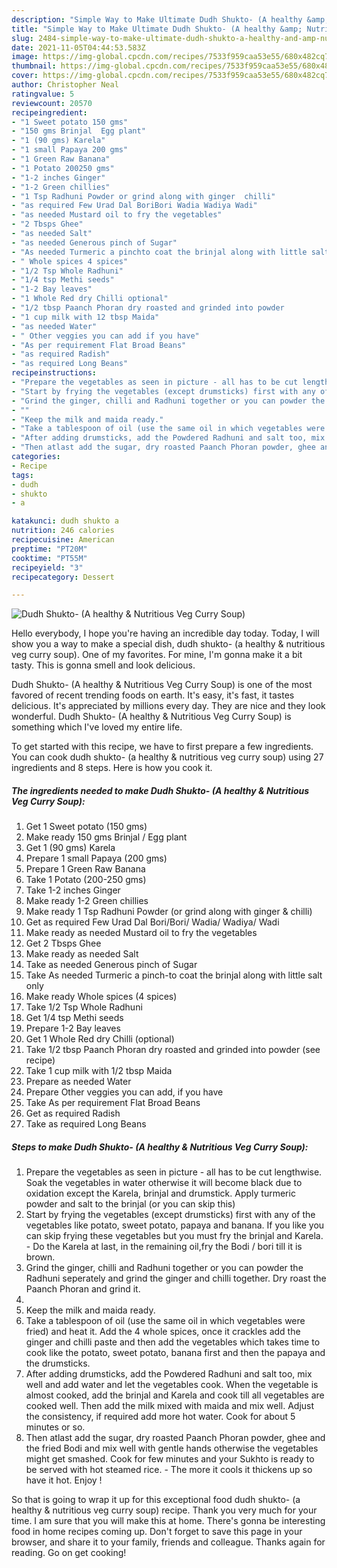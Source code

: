 ```yaml
---
description: "Simple Way to Make Ultimate Dudh Shukto- (A healthy &amp; Nutritious Veg Curry Soup)"
title: "Simple Way to Make Ultimate Dudh Shukto- (A healthy &amp; Nutritious Veg Curry Soup)"
slug: 2484-simple-way-to-make-ultimate-dudh-shukto-a-healthy-and-amp-nutritious-veg-curry-soup
date: 2021-11-05T04:44:53.583Z
image: https://img-global.cpcdn.com/recipes/7533f959caa53e55/680x482cq70/dudh-shukto-a-healthy-nutritious-veg-curry-soup-recipe-main-photo.jpg
thumbnail: https://img-global.cpcdn.com/recipes/7533f959caa53e55/680x482cq70/dudh-shukto-a-healthy-nutritious-veg-curry-soup-recipe-main-photo.jpg
cover: https://img-global.cpcdn.com/recipes/7533f959caa53e55/680x482cq70/dudh-shukto-a-healthy-nutritious-veg-curry-soup-recipe-main-photo.jpg
author: Christopher Neal
ratingvalue: 5
reviewcount: 20570
recipeingredient:
- "1 Sweet potato 150 gms"
- "150 gms Brinjal  Egg plant"
- "1 (90 gms) Karela"
- "1 small Papaya 200 gms"
- "1 Green Raw Banana"
- "1 Potato 200250 gms"
- "1-2 inches Ginger"
- "1-2 Green chillies"
- "1 Tsp Radhuni Powder or grind along with ginger  chilli"
- "as required Few Urad Dal BoriBori Wadia Wadiya Wadi"
- "as needed Mustard oil to fry the vegetables"
- "2 Tbsps Ghee"
- "as needed Salt"
- "as needed Generous pinch of Sugar"
- "As needed Turmeric a pinchto coat the brinjal along with little salt only"
- " Whole spices 4 spices"
- "1/2 Tsp Whole Radhuni"
- "1/4 tsp Methi seeds"
- "1-2 Bay leaves"
- "1 Whole Red dry Chilli optional"
- "1/2 tbsp Paanch Phoran dry roasted and grinded into powder           see recipe"
- "1 cup milk with 12 tbsp Maida"
- "as needed Water"
- " Other veggies you can add if you have"
- "As per requirement Flat Broad Beans"
- "as required Radish"
- "as required Long Beans"
recipeinstructions:
- "Prepare the vegetables as seen in picture - all has to be cut lengthwise. Soak the vegetables in water otherwise it will become black due to oxidation except the Karela, brinjal and drumstick. Apply turmeric powder and salt to the brinjal (or you can skip this)"
- "Start by frying the vegetables (except drumsticks) first with any of the vegetables like potato, sweet potato, papaya and banana. If you like you can skip frying these vegetables but you must fry the brinjal and Karela. Do the Karela at last, in the remaining oil,fry the Bodi / bori till it is brown."
- "Grind the ginger, chilli and Radhuni together or you can powder the Radhuni seperately and grind the ginger and chilli together. Dry roast the Paanch Phoran and grind it."
- ""
- "Keep the milk and maida ready."
- "Take a tablespoon of oil (use the same oil in which vegetables were fried) and heat it. Add the 4 whole spices, once it crackles add the ginger and chilli paste and then add the vegetables which takes time to cook like the potato, sweet potato, banana first and then the papaya and the drumsticks."
- "After adding drumsticks, add the Powdered Radhuni and salt too, mix well and add water and let the vegetables cook. When the vegetable is almost cooked, add the brinjal and Karela and cook till all vegetables are cooked well. Then add the milk mixed with maida and mix well. Adjust the consistency, if required add more hot water. Cook for about 5 minutes or so."
- "Then atlast add the sugar, dry roasted Paanch Phoran powder, ghee and the fried Bodi and mix well with gentle hands otherwise the vegetables might get smashed. Cook for few minutes and your Sukhto is ready to be served with hot steamed rice.  The more it cools it thickens up so have it hot. Enjoy !"
categories:
- Recipe
tags:
- dudh
- shukto
- a

katakunci: dudh shukto a 
nutrition: 246 calories
recipecuisine: American
preptime: "PT20M"
cooktime: "PT55M"
recipeyield: "3"
recipecategory: Dessert

---
```



![Dudh Shukto- (A healthy & Nutritious Veg Curry Soup)](https://img-global.cpcdn.com/recipes/7533f959caa53e55/680x482cq70/dudh-shukto-a-healthy-nutritious-veg-curry-soup-recipe-main-photo.jpg)

Hello everybody, I hope you're having an incredible day today. Today, I will show you a way to make a special dish, dudh shukto- (a healthy & nutritious veg curry soup). One of my favorites. For mine, I'm gonna make it a bit tasty. This is gonna smell and look delicious.

Dudh Shukto- (A healthy & Nutritious Veg Curry Soup) is one of the most favored of recent trending foods on earth. It's easy, it's fast, it tastes delicious. It's appreciated by millions every day. They are nice and they look wonderful. Dudh Shukto- (A healthy & Nutritious Veg Curry Soup) is something which I've loved my entire life.




To get started with this recipe, we have to first prepare a few ingredients. You can cook dudh shukto- (a healthy & nutritious veg curry soup) using 27 ingredients and 8 steps. Here is how you cook it.

<!--inarticleads1-->

##### The ingredients needed to make Dudh Shukto- (A healthy & Nutritious Veg Curry Soup):

1. Get 1 Sweet potato (150 gms)
1. Make ready 150 gms Brinjal / Egg plant
1. Get 1 (90 gms) Karela
1. Prepare 1 small Papaya (200 gms)
1. Prepare 1 Green Raw Banana
1. Take 1 Potato (200-250 gms)
1. Take 1-2 inches Ginger
1. Make ready 1-2 Green chillies
1. Make ready 1 Tsp Radhuni Powder (or grind along with ginger & chilli)
1. Get as required Few Urad Dal Bori/Bori/ Wadia/ Wadiya/ Wadi
1. Make ready as needed Mustard oil to fry the vegetables
1. Get 2 Tbsps Ghee
1. Make ready as needed Salt
1. Take as needed Generous pinch of Sugar
1. Take As needed Turmeric a pinch-to coat the brinjal along with little salt only
1. Make ready  Whole spices (4 spices)
1. Take 1/2 Tsp Whole Radhuni
1. Get 1/4 tsp Methi seeds
1. Prepare 1-2 Bay leaves
1. Get 1 Whole Red dry Chilli (optional)
1. Take 1/2 tbsp Paanch Phoran dry roasted and grinded into powder           (see recipe)
1. Take 1 cup milk with 1/2 tbsp Maida
1. Prepare as needed Water
1. Prepare  Other veggies you can add, if you have
1. Take As per requirement Flat Broad Beans
1. Get as required Radish
1. Take as required Long Beans




<!--inarticleads2-->

##### Steps to make Dudh Shukto- (A healthy & Nutritious Veg Curry Soup):

1. Prepare the vegetables as seen in picture - all has to be cut lengthwise. Soak the vegetables in water otherwise it will become black due to oxidation except the Karela, brinjal and drumstick. Apply turmeric powder and salt to the brinjal (or you can skip this)
1. Start by frying the vegetables (except drumsticks) first with any of the vegetables like potato, sweet potato, papaya and banana. If you like you can skip frying these vegetables but you must fry the brinjal and Karela. - Do the Karela at last, in the remaining oil,fry the Bodi / bori till it is brown.
1. Grind the ginger, chilli and Radhuni together or you can powder the Radhuni seperately and grind the ginger and chilli together. Dry roast the Paanch Phoran and grind it.
1. 
1. Keep the milk and maida ready.
1. Take a tablespoon of oil (use the same oil in which vegetables were fried) and heat it. Add the 4 whole spices, once it crackles add the ginger and chilli paste and then add the vegetables which takes time to cook like the potato, sweet potato, banana first and then the papaya and the drumsticks.
1. After adding drumsticks, add the Powdered Radhuni and salt too, mix well and add water and let the vegetables cook. When the vegetable is almost cooked, add the brinjal and Karela and cook till all vegetables are cooked well. Then add the milk mixed with maida and mix well. Adjust the consistency, if required add more hot water. Cook for about 5 minutes or so.
1. Then atlast add the sugar, dry roasted Paanch Phoran powder, ghee and the fried Bodi and mix well with gentle hands otherwise the vegetables might get smashed. Cook for few minutes and your Sukhto is ready to be served with hot steamed rice.  - The more it cools it thickens up so have it hot. Enjoy !




So that is going to wrap it up for this exceptional food dudh shukto- (a healthy & nutritious veg curry soup) recipe. Thank you very much for your time. I am sure that you will make this at home. There's gonna be interesting food in home recipes coming up. Don't forget to save this page in your browser, and share it to your family, friends and colleague. Thanks again for reading. Go on get cooking!
